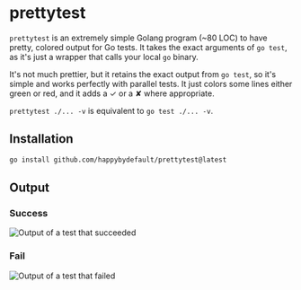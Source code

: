 # prettytest

`prettytest` is an extremely simple Golang program (~80 LOC) to have pretty, colored output for Go tests. It takes the
exact arguments of `go test`, as it's just a wrapper that calls your local `go` binary.

It's not much prettier, but it retains the exact output from `go test`, so it's simple and works perfectly with parallel
tests. It just colors some lines either green or red, and it adds a ✓ or a ✘ where appropriate.

`prettytest ./... -v` is equivalent to `go test ./... -v`.

## Installation

```sh
go install github.com/happybydefault/prettytest@latest
```

## Output

### Success

![Output of a test that succeeded](assets/success.png "Output of a test that succeeded")

### Fail

![Output of a test that failed](assets/fail.png "Output of a test that failed")
